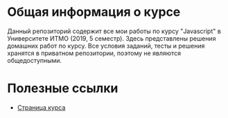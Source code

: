 # Общая информация о курсе

Данный репозиторий содержит все мои работы по курсу "Javascript" в Университете ИТМО (2019, 5 семестр). Здесь представлены решения домашних работ по курсу. Все условия заданий, тесты и решения хранятся в приватном репозитории, поэтому не являются общедоступными.

# Полезные ссылки

* [Страница курса](https://frontend-ifmo-2019.now.sh/js)